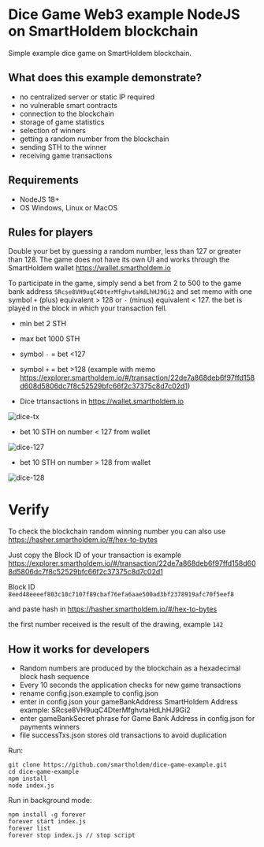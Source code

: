 # Dice Game Web3 example NodeJS on SmartHoldem blockchain

Simple example dice game on SmartHoldem blockchain.

## What does this example demonstrate?

- no centralized server or static IP required
- no vulnerable smart contracts
- connection to the blockchain
- storage of game statistics
- selection of winners
- getting a random number from the blockchain
- sending STH to the winner
- receiving game transactions

## Requirements 
- NodeJS 18+
- OS Windows, Linux or MacOS

## Rules for players

Double your bet by guessing a random number, less than 127 or greater than 128.
The game does not have its own UI and works through the SmartHoldem wallet https://wallet.smartholdem.io

To participate in the game, simply send a bet from 2 to 500 to the game bank address `SRcse8VH9uqC4DterMfghvtaHdLhHJ9Gi2` and 
set memo with one symbol `+` (plus) equivalent > 128 or `-` (minus) equivalent < 127.
the bet is played in the block in which your transaction fell.

- min bet 2 STH
- max bet 1000 STH
- symbol `-` = bet <127
- symbol `+` = bet >128 (example with memo https://explorer.smartholdem.io/#/transaction/22de7a868deb6f97ffd158d608d5806dc7f8c52529bfc66f2c37375c8d7c02d1)

- Dice trtansactions in https://wallet.smartholdem.io

![dice-tx](https://github.com/smartholdem/dice-game-example/assets/9394904/687fb180-110e-4185-b7ad-cc60190632f5)

- bet 10 STH on number < 127 from wallet

![dice-127](https://github.com/smartholdem/dice-game-example/assets/9394904/44ffc3ea-b747-45a1-a3d4-89e6a4af82f2)

- bet 10 STH on number > 128 from wallet

![dice-128](https://github.com/smartholdem/dice-game-example/assets/9394904/31133e56-b990-40c1-8e45-aea5cd0d5fd0)


# Verify

To check the blockchain random winning number you can also use https://hasher.smartholdem.io/#/hex-to-bytes

Just copy the Block ID of your transaction is example https://explorer.smartholdem.io/#/transaction/22de7a868deb6f97ffd158d608d5806dc7f8c52529bfc66f2c37375c8d7c02d1

Block ID `8eed48eeeef803c10c7107f89cbaf76efa6aae500ad3bf2378919afc70f5eef8`

and paste hash in https://hasher.smartholdem.io/#/hex-to-bytes

the first number received is the result of the drawing, example `142`

## How it works for developers
- Random numbers are produced by the blockchain as a hexadecimal block hash sequence
- Every 10 seconds the application checks for new game transactions
- rename config.json.example to config.json
- enter in config.json your gameBankAddress SmartHoldem Address example: SRcse8VH9uqC4DterMfghvtaHdLhHJ9Gi2
- enter gameBankSecret phrase for Game Bank Address in config.json for payments winners
- file successTxs.json stores old transactions to avoid duplication

Run:
```
git clone https://github.com/smartholdem/dice-game-example.git
cd dice-game-example
npm install
node index.js
```

Run in background mode:
```
npm install -g forever
forever start index.js
forever list
forever stop index.js // stop script
```

